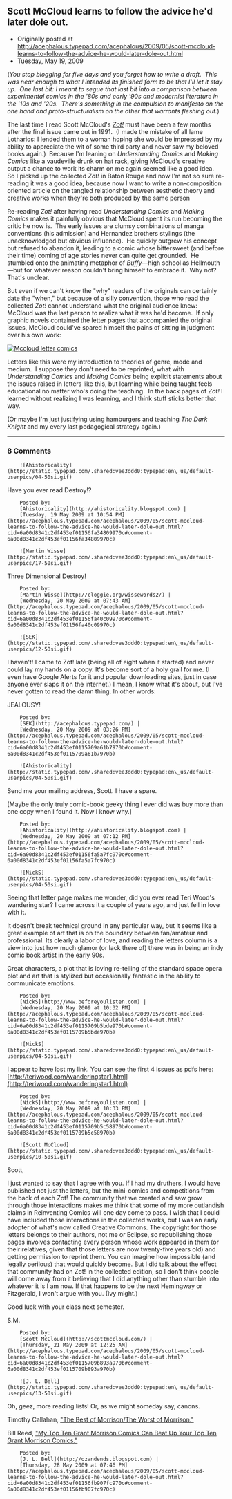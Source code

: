 ## Scott McCloud learns to follow the advice he'd later dole out.

 * Originally posted at http://acephalous.typepad.com/acephalous/2009/05/scott-mccloud-learns-to-follow-the-advice-he-would-later-dole-out.html
 * Tuesday, May 19, 2009



(_You stop blogging for five days and you forget how to write a draft.  This was near enough to what I intended its finished form to be that I'll let it stay up.  One last bit: I meant to segue that last bit into a comparison between experimental comics in the '80s and early '90s and modernist literature in the '10s and '20s.  There's something in the compulsion to manifesto on the one hand and proto-structuralism on the other that warrants fleshing out._)

The last time I read Scott McCloud's _[Zot!](http://www.amazon.com/exec/obidos/ASIN/0061537276/diesekoschmar-20)_ must have been a few months after the final issue came out in 1991.  (I made the mistake of all lame Lotharios: I lended them to a woman hoping she would be impressed by my ability to appreciate the wit of some third party and never saw my beloved books again.)  Because I'm leaning on _Understanding Comics_ and _Making Comics_ like a vaudeville drunk on hat rack, giving McCloud's creative output a chance to work its charm on me again seemed like a good idea.  So I picked up the collected _Zot!_ in Baton Rouge and now I'm not so sure re-reading it was a good idea, because now I want to write a non-composition oriented article on the tangled relationship between aesthetic theory and creative works when they're both produced by the same person

Re-reading _Zot!_ after having read _Understanding Comics_ and _Making Comics_ makes it painfully obvious that McCloud spent its run becoming the critic he now is.  The early issues are clumsy combinations of manga conventions (his admission) and Hernandez brothers stylings (the unacknowledged but obvious influence).  He quickly outgrew his concept but refused to abandon it, leading to a comic whose bittersweet (and before their time) coming of age stories never can quite get grounded.  He stumbled onto the animating metaphor of _Buffy_—high school as Hellmouth—but for whatever reason couldn't bring himself to embrace it.  Why not?  That's unclear.  

But even if we can't know the "why" readers of the originals can certainly date the "when," but because of a silly convention, those who read the collected _Zot!_ cannot understand what the original audience knew: McCloud was the last person to realize what it was he'd become.  If only graphic novels contained the letter pages that accompanied the original issues, McCloud could've spared himself the pains of sitting in judgment over his own work:

[![Mccloud letter comics](http://acephalous.typepad.com/.a/6a00d8341c2df453ef011570984e41970b-500pi "Mccloud letter comics")](http://acephalous.typepad.com/.a/6a00d8341c2df453ef011570984e41970b-pi)   

Letters like this were my introduction to theories of genre, mode and medium.  I suppose they don't need to be reprinted, what with _Understanding Comics_ and _Making Comics_ being explicit statements about the issues raised in letters like this, but learning while being taught feels educational no matter who's doing the teaching.  In the back pages of _Zot!_ I learned without realizing I was learning, and I think stuff sticks better that way.  

(Or maybe I'm just justifying using hamburgers and teaching _The Dark Knight_ and my every last pedagogical strategy again.)

		

* * *

### 8 Comments 

		

                
[]()

	

		![Ahistoricality](http://static.typepad.com/.shared:vee3ddd0:typepad:en\_us/default-userpics/04-50si.gif)
	

	

		

Have you ever read Destroy!?

	

		Posted by:
		[Ahistoricality](http://ahistoricality.blogspot.com) |
		[Tuesday, 19 May 2009 at 10:54 PM](http://acephalous.typepad.com/acephalous/2009/05/scott-mccloud-learns-to-follow-the-advice-he-would-later-dole-out.html?cid=6a00d8341c2df453ef01156fa34809970c#comment-6a00d8341c2df453ef01156fa34809970c)

[]()

	

		![Martin Wisse](http://static.typepad.com/.shared:vee3ddd0:typepad:en\_us/default-userpics/17-50si.gif)
	

	

		

Three Dimensional Destroy!  

	

		Posted by:
		[Martin Wisse](http://cloggie.org/wissewords2/) |
		[Wednesday, 20 May 2009 at 07:43 AM](http://acephalous.typepad.com/acephalous/2009/05/scott-mccloud-learns-to-follow-the-advice-he-would-later-dole-out.html?cid=6a00d8341c2df453ef01156fa40c09970c#comment-6a00d8341c2df453ef01156fa40c09970c)

[]()

	

		![SEK](http://static.typepad.com/.shared:vee3ddd0:typepad:en\_us/default-userpics/12-50si.gif)
	

	

		

I haven't!  I came to Zot! late (being all of eight when it started) and never could lay my hands on a copy.  It's become sort of a holy grail for me.  (I even have Google Alerts for it and popular downloading sites, just in case anyone ever slaps it on the internet.)  I mean, I know what it's about, but I've never gotten to read the damn thing.  In other words:

JEALOUSY!  

	

		Posted by:
		[SEK](http://acephalous.typepad.com/) |
		[Wednesday, 20 May 2009 at 03:26 PM](http://acephalous.typepad.com/acephalous/2009/05/scott-mccloud-learns-to-follow-the-advice-he-would-later-dole-out.html?cid=6a00d8341c2df453ef0115709a61b7970b#comment-6a00d8341c2df453ef0115709a61b7970b)

[]()

	

		![Ahistoricality](http://static.typepad.com/.shared:vee3ddd0:typepad:en\_us/default-userpics/04-50si.gif)
	

	

		

Send me your mailing address, Scott. I have a spare.

[Maybe the only truly comic-book geeky thing I ever did was buy more than one copy when I found it. Now I know why.]

	

		Posted by:
		[Ahistoricality](http://ahistoricality.blogspot.com) |
		[Wednesday, 20 May 2009 at 07:12 PM](http://acephalous.typepad.com/acephalous/2009/05/scott-mccloud-learns-to-follow-the-advice-he-would-later-dole-out.html?cid=6a00d8341c2df453ef01156fa5a7fc970c#comment-6a00d8341c2df453ef01156fa5a7fc970c)

[]()

	

		![NickS](http://static.typepad.com/.shared:vee3ddd0:typepad:en\_us/default-userpics/04-50si.gif)
	

	

		

Seeing that letter page makes me wonder, did you ever read Teri Wood's wandering star? I came across it a couple of years ago, and just fell in love with it. 

It doesn't break technical ground in any particular way, but it seems like a great example of art that is on the boundary between fan/amateur and professional. Its clearly a labor of love, and reading the letters column is a view into just how much glamor (or lack there of) there was in being an indy comic book artist in the early 90s.

Great characters, a plot that is loving re-telling of the standard space opera plot and art that is stylized but occasionally fantastic in the ability to communicate emotions.

	

		Posted by:
		[NickS](http://www.beforeyoulisten.com) |
		[Wednesday, 20 May 2009 at 10:32 PM](http://acephalous.typepad.com/acephalous/2009/05/scott-mccloud-learns-to-follow-the-advice-he-would-later-dole-out.html?cid=6a00d8341c2df453ef0115709b5bde970b#comment-6a00d8341c2df453ef0115709b5bde970b)

[]()

	

		![NickS](http://static.typepad.com/.shared:vee3ddd0:typepad:en\_us/default-userpics/04-50si.gif)
	

	

		

I appear to have lost my link. You can see the first 4 issues as pdfs here: [http://teriwood.com/wanderingstar1.html](http://teriwood.com/wanderingstar1.html)

	

		Posted by:
		[NickS](http://www.beforeyoulisten.com) |
		[Wednesday, 20 May 2009 at 10:33 PM](http://acephalous.typepad.com/acephalous/2009/05/scott-mccloud-learns-to-follow-the-advice-he-would-later-dole-out.html?cid=6a00d8341c2df453ef0115709b5c58970b#comment-6a00d8341c2df453ef0115709b5c58970b)

[]()

	

		![Scott McCloud](http://static.typepad.com/.shared:vee3ddd0:typepad:en\_us/default-userpics/10-50si.gif)
	

	

		

Scott,

I just wanted to say that I agree with you.  If I had my druthers, I would have published not just the letters, but the mini-comics and competitions from the back of each Zot!  The community that we created and saw grow through those interactions makes me think that some of my more outlandish claims in Reinventing Comics will one day come to pass.  I wish that I could have included those interactions in the collected works, but I was an early adopter of what's now called Creative Commons.  The copyright for those letters belongs to their authors, not me or Eclipse, so republishing those pages involves contacting every person whose work appeared in them (or their relatives, given that those letters are now twenty-five years old) and getting permission to reprint them.  You can imagine how impossible (and legally perilous) that would quickly become.  But I did talk about the effect that community had on Zot! in the collected edition, so I don't think people will come away from it believing that I did anything other than stumble into whatever it is I am now.  If that happens to be the next Hemingway or Fitzgerald, I won't argue with you.  (Ivy might.)  

Good luck with your class next semester.

S.M.

	

		Posted by:
		[Scott McCloud](http://scottmccloud.com/) |
		[Thursday, 21 May 2009 at 12:25 AM](http://acephalous.typepad.com/acephalous/2009/05/scott-mccloud-learns-to-follow-the-advice-he-would-later-dole-out.html?cid=6a00d8341c2df453ef0115709b893a970b#comment-6a00d8341c2df453ef0115709b893a970b)

[]()

	

		![J. L. Bell](http://static.typepad.com/.shared:vee3ddd0:typepad:en\_us/default-userpics/13-50si.gif)
	

	

		

Oh, geez, more reading lists! Or, as we might someday say, canons.

Timothy Callahan, ["The Best of Morrison/The Worst of Morrison."](http://www.comicbookresources.com/?page=article&id=21342)

Bill Reed, ["My Top Ten Grant Morrison Comics Can Beat Up Your Top Ten Grant Morrison Comics."](http://goodcomics.comicbookresources.com/2009/05/28/my-top-ten-grant-morrison-comics-can-beat-up-your-top-ten-grant-morrison-comics/) 

	

		Posted by:
		[J. L. Bell](http://ozandends.blogspot.com) |
		[Thursday, 28 May 2009 at 07:46 PM](http://acephalous.typepad.com/acephalous/2009/05/scott-mccloud-learns-to-follow-the-advice-he-would-later-dole-out.html?cid=6a00d8341c2df453ef01156fb907fc970c#comment-6a00d8341c2df453ef01156fb907fc970c)

		

        
